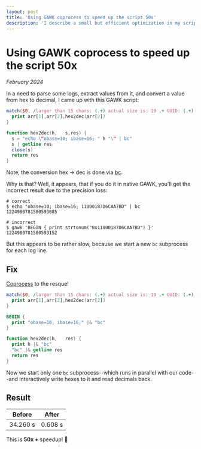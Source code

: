 ```yaml
---
layout: post
title: 'Using GAWK coprocess to speed up the script 50x'
description: 'I describe a small but efficient optimization in my script'
---
```


# Using GAWK coprocess to speed up the script 50x

_February 2024_

In a need to parse some logs, extract values from it, and convert a value from hex to decimal, I came up with this GAWK script:

```awk
match($0, /larger than 15 chars: (.+) actual size is: 19 .+ GUID: (.+),/, arr) {
  print arr[1],arr[2],hex2dec(arr[2])
}

function hex2dec(h,   s,res) {
  s = "echo \"obase=10; ibase=16; " h "\" | bc"
  s | getline res
  close(s)
  return res
}
```

Note, the conversion hex → dec is done via [bc](https://www.gnu.org/software/bc/manual/html_mono/bc.html). 

Why is that? Well, it appears, that if you do it in native GAWK, you'll get the incorrect result due to the precision loss:

```shell
# correct
$ echo "obase=10; ibase=16; 11000187D6CAA7BD" | bc
1224980781580593085

# incorrect
$ gawk 'BEGIN { print strtonum("0x11000187D6CAA7BD") }'
1224980781580593152
```

But this appears to be rather slow, because we start a new `bc` subprocess for each log line.
   
## Fix

[Coprocess](https://www.gnu.org/software/gawk/manual/html_node/Getline_002fCoprocess.html) to the resque!

```awk
match($0, /larger than 15 chars: (.+) actual size is: 19 .+ GUID: (.+),/, arr) {
  print arr[1],arr[2],hex2dec(arr[2])
}

BEGIN {
  print "obase=10; ibase=16;" |& "bc"
}

function hex2dec(h,   res) {
  print h |& "bc"
  "bc" |& getline res
  return res
}
```

Now we start only one `bc` subprocess--which runs in parallel with our code--and interactively write hexes to it and read decimals back. 

## Result

| Before   | After   |
|----------|---------|
| 34.260 s | 0.608 s |

This is **50x +** speedup! 🥳


